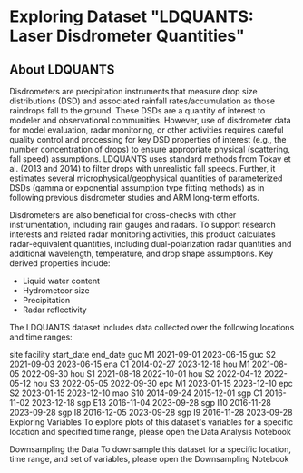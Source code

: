 # Exploring Dataset "LDQUANTS: Laser Disdrometer Quantities"
## About LDQUANTS
Disdrometers are precipitation instruments that measure drop size distributions (DSD) and associated rainfall rates/accumulation as those raindrops fall to the ground. These DSDs are a quantity of interest to modeler and observational communities. However, use of disdrometer data for model evaluation, radar monitoring, or other activities requires careful quality control and processing for key DSD properties of interest (e.g., the number concentration of drops) to ensure appropriate physical (scattering, fall speed) assumptions. LDQUANTS uses standard methods from Tokay et al. (2013 and 2014) to filter drops with unrealistic fall speeds. Further, it estimates several microphysical/geophysical quantities of parameterized DSDs (gamma or exponential assumption type fitting methods) as in following previous disdrometer studies and ARM long-term efforts.

Disdrometers are also beneficial for cross-checks with other instrumentation, including rain gauges and radars. To support research interests and related radar monitoring activities, this product calculates radar-equivalent quantities, including dual-polarization radar quantities and additional wavelength, temperature, and drop shape assumptions. Key derived properties include:

- Liquid water content
- Hydrometeor size
- Precipitation
- Radar reflectivity

The LDQUANTS dataset includes data collected over the following locations and time ranges:

site	facility	start_date	end_date
guc	M1	2021-09-01	2023-06-15
guc	S2	2021-09-03	2023-06-15
ena	C1	2014-02-27	2023-12-18
hou	M1	2021-08-05	2022-09-30
hou	S1	2021-08-18	2022-10-01
hou	S2	2022-04-12	2022-05-12
hou	S3	2022-05-05	2022-09-30
epc	M1	2023-01-15	2023-12-10
epc	S2	2023-01-15	2023-12-10
mao	S10	2014-09-24	2015-12-01
sgp	C1	2016-11-02	2023-12-18
sgp	E13	2016-11-04	2023-09-28
sgp	I10	2016-11-28	2023-09-28
sgp	I8	2016-12-05	2023-09-28
sgp	I9	2016-11-28	2023-09-28
Exploring Variables
To explore plots of this dataset's variables for a specific location and specified time range, please open the Data Analysis Notebook

Downsampling the Data
To downsample this dataset for a specific location, time range, and set of variables, please open the Downsampling Notebook
